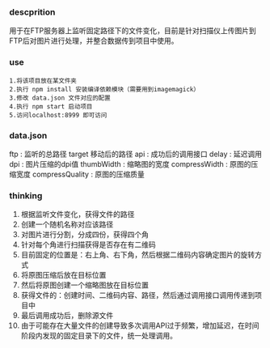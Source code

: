 
### descprition 
用于在FTP服务器上监听固定路径下的文件变化，目前是针对扫描仪上传图片到FTP后对图片进行处理，并整合数据传到项目中使用。

### use
	
	1.将该项目放在某文件夹
	2.执行 npm install 安装编译依赖模块（需要用到imagemagick）
	3.修改 data.json 文件对应的配置
	4.执行 npm start 启动项目
	5.访问localhost:8999 即可访问

### data.json 

ftp : 监听的总路径
target 移动后的路径
api : 成功后的调用接口
delay : 延迟调用
dpi : 图片压缩的dpi值
thumbWidth : 缩略图的宽度
compressWidth : 原图的压缩宽度
compressQuality : 原图的压缩质量

### thinking

1. 根据监听文件变化，获得文件的路径
2. 创建一个随机名称对应该路径
3. 对图片进行分割，分成四份，获得四个角
4. 针对每个角进行扫描获得是否存在有二维码
5. 目前固定的位置是：右上角、右下角，然后根据二维码内容确定图片的旋转方式
6. 将原图压缩后放在目标位置
7. 然后将原图创建一个缩略图放在目标位置
8. 获得文件的：创建时间、二维码内容、路径，然后通过调用接口调用传递到项目中
9. 最后调用成功后，删除源文件
10. 由于可能存在大量文件的创建导致多次调用API过于频繁，增加延迟，在时间阶段内发现的固定目录下的文件，统一处理调用。
